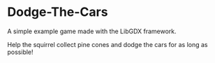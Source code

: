 Dodge-The-Cars
==============

A simple example game made with the LibGDX framework.

Help the squirrel collect pine cones and dodge the cars for as long as possible!